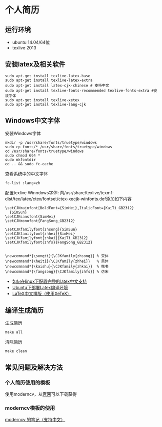 个人简历
====

运行环境
----

*   ubuntu 14.04/64位
*   texlive 2013

安装latex及相关软件
----

```
sudo apt-get install texlive-latex-base
sudo apt-get install texlive-latex-extra
sudo apt-get install latex-cjk-chinese # 支持中文
sudo apt-get install texlive-fonts-recommended texlive-fonts-extra #安装字体
sudo apt-get install texlive-xetex
sudo apt-get install texlive-lang-cjk
```

Windows中文字体
----

安装Windows字体

```
mkdir -p /usr/share/fonts/truetype/windows
sudo cp fonts/* /usr/share/fonts/truetype/windows
cd /usr/share/fonts/truetype/windows
sudo chmod 664 *
sudo mkfontdir
cd .. && sudo fc-cache
```

查看系统中的中文字体

```
fc-list :lang=zh 
```

配置texlive Winndows字体: 向/usr/share/texlive/texmf-dist/tex/latex/ctex/fontset/ctex-xecjk-winfonts.def添加如下内容

```
\setCJKmainfont[BoldFont={SimHei},ItalicFont={KaiTi_GB2312}
  {SimSun}
\setCJKsansfont{SimHei}
\setCJKmonofont{FangSong_GB2312}
 
\setCJKfamilyfont{zhsong}{SimSun}
\setCJKfamilyfont{zhhei}{SimHei}
\setCJKfamilyfont{zhkai}{KaiTi_GB2312}
\setCJKfamilyfont{zhfs}{FangSong_GB2312}
 
 
\newcommand*{\songti}{\CJKfamily{zhsong}} % 宋体
\newcommand*{\heiti}{\CJKfamily{zhhei}}   % 黑体
\newcommand*{\kaishu}{\CJKfamily{zhkai}}  % 楷书
\newcommand*{\fangsong}{\CJKfamily{zhfs}} % 仿宋
```

*   [如何在linux下配置完整的latex中文支持](http://asc.2dark.org/node/129)
*   [Ubuntu下部署Latex编译环境](http://ptbsare.org/2014/05/12/ubuntu%E4%B8%8B%E9%83%A8%E7%BD%B2latex%E7%BC%96%E8%AF%91%E7%8E%AF%E5%A2%83/)
*   [LaTeX中文排版（使用XeTeX）](http://linux-wiki.cn/wiki/zh-hans/LaTeX%E4%B8%AD%E6%96%87%E6%8E%92%E7%89%88%EF%BC%88%E4%BD%BF%E7%94%A8XeTeX%EF%BC%89)

编译生成简历
----

生成简历

```
make all
```

清除简历

```
make clean
```

常见问题及解决方法
----

### 个人简历使用的模板

使用moderncv，从[官网](http://www.ctan.org/tex-archive/macros/latex/contrib/moderncv/)可以下载获得

### moderncv模板的使用

[moderncv 的笔记（支持中文）](https://www.xiangsun.org/tex/notes-on-moderncv)
